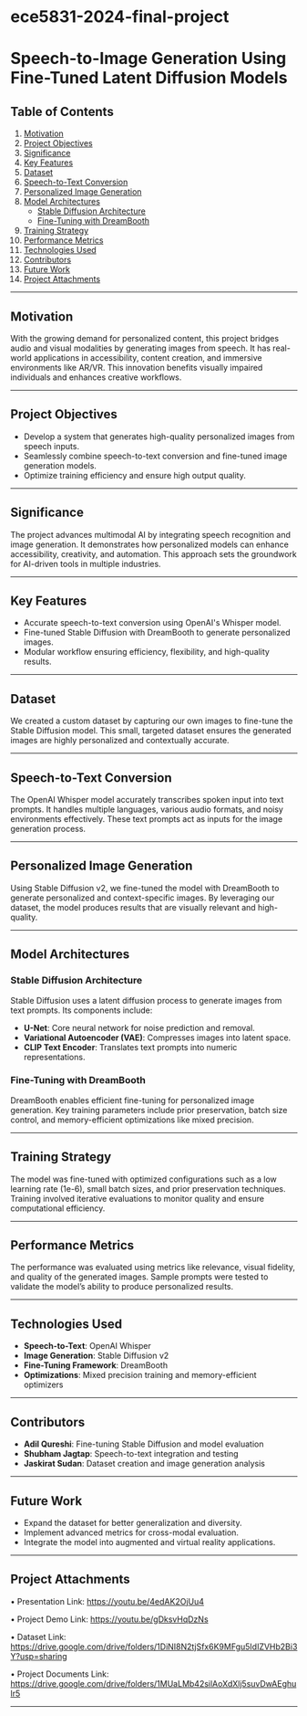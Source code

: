 # ece5831-2024-final-project

# Speech-to-Image Generation Using Fine-Tuned Latent Diffusion Models

## Table of Contents

1. [Motivation](#motivation)  
2. [Project Objectives](#project-objectives)  
3. [Significance](#significance)  
4. [Key Features](#key-features)  
5. [Dataset](#dataset)  
6. [Speech-to-Text Conversion](#speech-to-text-conversion)  
7. [Personalized Image Generation](#personalized-image-generation)  
8. [Model Architectures](#model-architectures)  
    - [Stable Diffusion Architecture](#stable-diffusion-architecture)  
    - [Fine-Tuning with DreamBooth](#fine-tuning-with-dreambooth)  
9. [Training Strategy](#training-strategy)  
10. [Performance Metrics](#performance-metrics)  
11. [Technologies Used](#technologies-used)  
12. [Contributors](#contributors)  
13. [Future Work](#future-work)  
14. [Project Attachments](#project-attachments)  

---

## Motivation  
With the growing demand for personalized content, this project bridges audio and visual modalities by generating images from speech. It has real-world applications in accessibility, content creation, and immersive environments like AR/VR. This innovation benefits visually impaired individuals and enhances creative workflows.

---

## Project Objectives  
- Develop a system that generates high-quality personalized images from speech inputs.  
- Seamlessly combine speech-to-text conversion and fine-tuned image generation models.  
- Optimize training efficiency and ensure high output quality.

---

## Significance  
The project advances multimodal AI by integrating speech recognition and image generation. It demonstrates how personalized models can enhance accessibility, creativity, and automation. This approach sets the groundwork for AI-driven tools in multiple industries.

---

## Key Features  
- Accurate speech-to-text conversion using OpenAI's Whisper model.  
- Fine-tuned Stable Diffusion with DreamBooth to generate personalized images.  
- Modular workflow ensuring efficiency, flexibility, and high-quality results.

---

## Dataset  
We created a custom dataset by capturing our own images to fine-tune the Stable Diffusion model. This small, targeted dataset ensures the generated images are highly personalized and contextually accurate.

---

## Speech-to-Text Conversion  
The OpenAI Whisper model accurately transcribes spoken input into text prompts. It handles multiple languages, various audio formats, and noisy environments effectively. These text prompts act as inputs for the image generation process.

---

## Personalized Image Generation  
Using Stable Diffusion v2, we fine-tuned the model with DreamBooth to generate personalized and context-specific images. By leveraging our dataset, the model produces results that are visually relevant and high-quality.

---

## Model Architectures  

### Stable Diffusion Architecture  
Stable Diffusion uses a latent diffusion process to generate images from text prompts. Its components include:  
- **U-Net**: Core neural network for noise prediction and removal.  
- **Variational Autoencoder (VAE)**: Compresses images into latent space.  
- **CLIP Text Encoder**: Translates text prompts into numeric representations.

### Fine-Tuning with DreamBooth  
DreamBooth enables efficient fine-tuning for personalized image generation. Key training parameters include prior preservation, batch size control, and memory-efficient optimizations like mixed precision.

---

## Training Strategy  
The model was fine-tuned with optimized configurations such as a low learning rate (1e-6), small batch sizes, and prior preservation techniques. Training involved iterative evaluations to monitor quality and ensure computational efficiency.

---

## Performance Metrics  
The performance was evaluated using metrics like relevance, visual fidelity, and quality of the generated images. Sample prompts were tested to validate the model’s ability to produce personalized results.

---

## Technologies Used  
- **Speech-to-Text**: OpenAI Whisper  
- **Image Generation**: Stable Diffusion v2  
- **Fine-Tuning Framework**: DreamBooth  
- **Optimizations**: Mixed precision training and memory-efficient optimizers

---

## Contributors  
- **Adil Qureshi**: Fine-tuning Stable Diffusion and model evaluation  
- **Shubham Jagtap**: Speech-to-text integration and testing
- **Jaskirat Sudan**: Dataset creation and image generation analysis  

---

## Future Work  
- Expand the dataset for better generalization and diversity.  
- Implement advanced metrics for cross-modal evaluation.  
- Integrate the model into augmented and virtual reality applications.  

---

## Project Attachments  
•⁠  ⁠Presentation Link: https://youtu.be/4edAK2OjUu4

•⁠  ⁠Project Demo Link: https://youtu.be/gDksvHqDzNs

•⁠  ⁠Dataset Link: https://drive.google.com/drive/folders/1DiNI8N2tjSfx6K9MFgu5IdIZVHb2Bi3Y?usp=sharing

•⁠  ⁠Project Documents Link: https://drive.google.com/drive/folders/1MUaLMb42silAoXdXlj5suvDwAEghulr5

---
